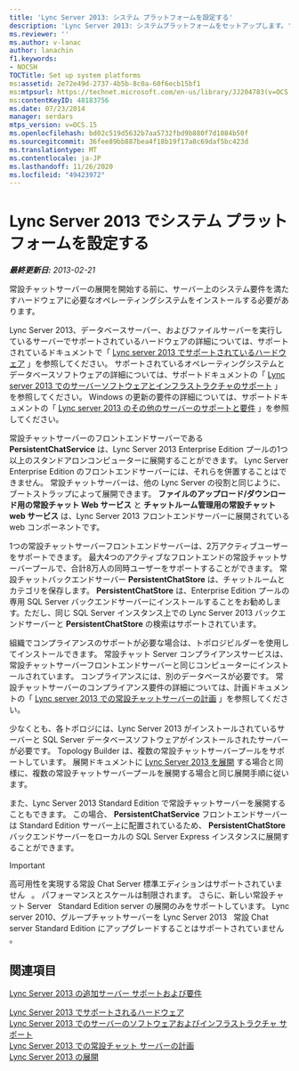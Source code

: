 ```yaml
---
title: 'Lync Server 2013: システム プラットフォームを設定する'
description: 'Lync Server 2013: システムプラットフォームをセットアップします。'
ms.reviewer: ''
ms.author: v-lanac
author: lanachin
f1.keywords:
- NOCSH
TOCTitle: Set up system platforms
ms:assetid: 2e72e49d-2737-4b5b-8c0a-60f6ecb15bf1
ms:mtpsurl: https://technet.microsoft.com/en-us/library/JJ204783(v=OCS.15)
ms:contentKeyID: 48183756
ms.date: 07/23/2014
manager: serdars
mtps_version: v=OCS.15
ms.openlocfilehash: bd02c519d5632b7aa5732fbd9b880f7d1084b50f
ms.sourcegitcommit: 36fee89bb887bea4f18b19f17a8c69daf5bc423d
ms.translationtype: MT
ms.contentlocale: ja-JP
ms.lasthandoff: 11/26/2020
ms.locfileid: "49423972"
---
```

# <a name="set-up-system-platforms-in-lync-server-2013"></a>Lync Server 2013 でシステム プラットフォームを設定する

<div data-xmlns="http://www.w3.org/1999/xhtml">

<div class="topic" data-xmlns="http://www.w3.org/1999/xhtml" data-msxsl="urn:schemas-microsoft-com:xslt" data-cs="https://msdn.microsoft.com/">

<div data-asp="https://msdn2.microsoft.com/asp">



</div>

<div id="mainSection">

<div id="mainBody">

<span> </span>

_**最終更新日:** 2013-02-21_

常設チャットサーバーの展開を開始する前に、サーバー上のシステム要件を満たすハードウェアに必要なオペレーティングシステムをインストールする必要があります。

Lync Server 2013、データベースサーバー、およびファイルサーバーを実行しているサーバーでサポートされているハードウェアの詳細については、サポートされているドキュメントで「 [Lync server 2013 でサポートされているハードウェア](lync-server-2013-supported-hardware.md) 」を参照してください。 サポートされているオペレーティングシステムとデータベースソフトウェアの詳細については、サポートドキュメントの「 [Lync server 2013 でのサーバーソフトウェアとインフラストラクチャのサポート](lync-server-2013-server-software-and-infrastructure-support.md) 」を参照してください。 Windows の更新の要件の詳細については、サポートドキュメントの「 [Lync server 2013 のその他のサーバーのサポートと要件](lync-server-2013-additional-server-support-and-requirements.md) 」を参照してください。

常設チャットサーバーのフロントエンドサーバーである **PersistentChatService** は、Lync Server 2013 Enterprise Edition プールの1つ以上のスタンドアロンコンピューターに展開することができます。 Lync Server Enterprise Edition のフロントエンドサーバーには、それらを併置することはできません。 常設チャットサーバーは、他の Lync Server の役割と同じように、ブートストラップによって展開できます。 **ファイルのアップロード/ダウンロード用の常設チャット Web サービス** と **チャットルーム管理用の常設チャット web サービス** は、Lync Server 2013 フロントエンドサーバーに展開されている web コンポーネントです。

1つの常設チャットサーバーフロントエンドサーバーは、2万アクティブユーザーをサポートできます。 最大4つのアクティブなフロントエンドの常設チャットサーバープールで、合計8万人の同時ユーザーをサポートすることができます。 常設チャットバックエンドサーバー **PersistentChatStore** は、チャットルームとカテゴリを保存します。 **PersistentChatStore** は、Enterprise Edition プールの専用 SQL Server バックエンドサーバーにインストールすることをお勧めします。ただし、同じ SQL Server インスタンス上での Lync Server 2013 バックエンドサーバーと **PersistentChatStore** の検索はサポートされています。

組織でコンプライアンスのサポートが必要な場合は、トポロジビルダーを使用してインストールできます。 常設チャット Server コンプライアンスサービスは、常設チャットサーバーフロントエンドサーバーと同じコンピューターにインストールされています。 コンプライアンスには、別のデータベースが必要です。 常設チャットサーバーのコンプライアンス要件の詳細については、計画ドキュメントの「 [Lync server 2013 での常設チャットサーバーの計画](lync-server-2013-planning-for-persistent-chat-server.md) 」を参照してください。

少なくとも、各トポロジには、Lync Server 2013 がインストールされているサーバーと SQL Server データベースソフトウェアがインストールされたサーバーが必要です。 Topology Builder は、複数の常設チャットサーバープールをサポートしています。 展開ドキュメントに [Lync Server 2013 を展開](lync-server-2013-deploying-lync-server.md) する場合と同様に、複数の常設チャットサーバープールを展開する場合と同じ展開手順に従います。

また、Lync Server 2013 Standard Edition で常設チャットサーバーを展開することもできます。 この場合、 **PersistentChatService** フロントエンドサーバーは Standard Edition サーバー上に配置されているため、 **PersistentChatStore** バックエンドサーバーをローカルの SQL Server Express インスタンスに展開することができます。

<div>


> [!IMPORTANT]  
> 高可用性を実現する常設 Chat Server 標準エディションはサポートされていません &nbsp; 。 パフォーマンスとスケールは制限されます。 さらに、新しい常設チャット Server &nbsp; Standard Edition server の展開のみをサポートしています。 Lync server 2010、グループチャットサーバーを Lync Server 2013 &nbsp; 常設 Chat server Standard Edition にアップグレードすることはサポートされていません &nbsp; 。



</div>

<div>

## <a name="see-also"></a>関連項目


[Lync Server 2013 の追加サーバー サポートおよび要件](lync-server-2013-additional-server-support-and-requirements.md)  


[Lync Server 2013 でサポートされるハードウェア](lync-server-2013-supported-hardware.md)  
[Lync Server 2013 でのサーバーのソフトウェアおよびインフラストラクチャ サポート](lync-server-2013-server-software-and-infrastructure-support.md)  
[Lync Server 2013 での常設チャット サーバーの計画](lync-server-2013-planning-for-persistent-chat-server.md)  
[Lync Server 2013 の展開](lync-server-2013-deploying-lync-server.md)  
  

</div>

</div>

<span> </span>

</div>

</div>

</div>

